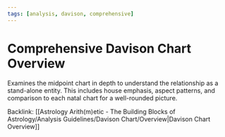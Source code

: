 ```yaml
---
tags: [analysis, davison, comprehensive]
---
```

# Comprehensive Davison Chart Overview

Examines the midpoint chart in depth to understand the relationship as a stand-alone entity. This includes house emphasis, aspect patterns, and comparison to each natal chart for a well-rounded picture.

Backlink: [[Astrology Arith(m)etic - The Building Blocks of Astrology/Analysis Guidelines/Davison Chart/Overview|Davison Chart Overview]]
